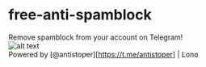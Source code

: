 # free-anti-spamblock
Remove spamblock from your account on Telegram!<br />
![alt text](https://encrypted-tbn0.gstatic.com/images?q=tbn:ANd9GcQQJ7g4w-X8GvpY7mCdDtZ6TALP-5-baifwTA&s)<br />
Powered by [@antistoper][https://t.me/antistoper] | Lono
